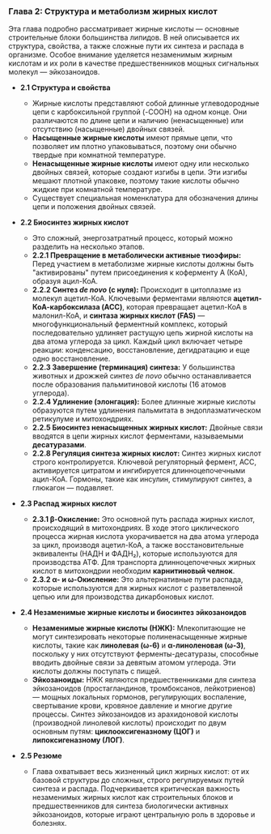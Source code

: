 ### **Глава 2: Структура и метаболизм жирных кислот**

Эта глава подробно рассматривает жирные кислоты — основные строительные блоки большинства липидов. В ней описывается их структура, свойства, а также сложные пути их синтеза и распада в организме. Особое внимание уделяется незаменимым жирным кислотам и их роли в качестве предшественников мощных сигнальных молекул — эйкозаноидов.

*   **2.1 Структура и свойства**
    *   Жирные кислоты представляют собой длинные углеводородные цепи с карбоксильной группой (-COOH) на одном конце. Они различаются по длине цепи и наличию (ненасыщенные) или отсутствию (насыщенные) двойных связей.
    *   **Насыщенные жирные кислоты** имеют прямые цепи, что позволяет им плотно упаковываться, поэтому они обычно твердые при комнатной температуре.
    *   **Ненасыщенные жирные кислоты** имеют одну или несколько двойных связей, которые создают изгибы в цепи. Эти изгибы мешают плотной упаковке, поэтому такие кислоты обычно жидкие при комнатной температуре.
    *   Существует специальная номенклатура для обозначения длины цепи и положения двойных связей.

*   **2.2 Биосинтез жирных кислот**
    *   Это сложный, энергозатратный процесс, который можно разделить на несколько этапов.
    *   **2.2.1 Превращение в метаболически активные тиоэфиры:** Перед участием в метаболизме жирные кислоты должны быть "активированы" путем присоединения к коферменту А (КоА), образуя ацил-КоА.
    *   **2.2.2 Синтез _de novo_ (с нуля):** Происходит в цитоплазме из молекул ацетил-КоА. Ключевыми ферментами являются **ацетил-КоА-карбоксилаза (ACC)**, которая превращает ацетил-КоА в малонил-КоА, и **синтаза жирных кислот (FAS)** — многофункциональный ферментный комплекс, который последовательно удлиняет растущую цепь жирной кислоты на два атома углерода за цикл. Каждый цикл включает четыре реакции: конденсацию, восстановление, дегидратацию и еще одно восстановление.
    *   **2.2.3 Завершение (терминация) синтеза:** У большинства животных и дрожжей синтез _de novo_ обычно останавливается после образования пальмитиновой кислоты (16 атомов углерода).
    *   **2.2.4 Удлинение (элонгация):** Более длинные жирные кислоты образуются путем удлинения пальмитата в эндоплазматическом ретикулуме и митохондриях.
    *   **2.2.5 Биосинтез ненасыщенных жирных кислот:** Двойные связи вводятся в цепи жирных кислот ферментами, называемыми **десатуразами**.
    *   **2.2.8 Регуляция синтеза жирных кислот:** Синтез жирных кислот строго контролируется. Ключевой регуляторный фермент, ACC, активируется цитратом и ингибируется длинноцепочечными ацил-КоА. Гормоны, такие как инсулин, стимулируют синтез, а глюкагон — подавляет.

*   **2.3 Распад жирных кислот**
    *   **2.3.1 β-Окисление:** Это основной путь распада жирных кислот, происходящий в митохондриях. В ходе этого циклического процесса жирная кислота укорачивается на два атома углерода за цикл, производя ацетил-КоА, а также восстановительные эквиваленты (НАДН и ФАДН₂), которые используются для производства АТФ. Для транспорта длинноцепочечных жирных кислот в митохондрии необходим **карнитиновый челнок**.
    *   **2.3.2 α- и ω-Окисление:** Это альтернативные пути распада, которые используются для жирных кислот с разветвленной цепью или для производства дикарбоновых кислот.

*   **2.4 Незаменимые жирные кислоты и биосинтез эйкозаноидов**
    *   **Незаменимые жирные кислоты (НЖК):** Млекопитающие не могут синтезировать некоторые полиненасыщенные жирные кислоты, такие как **линолевая (ω-6)** и **α-линоленовая (ω-3)**, поскольку у них отсутствуют ферменты-десатуразы, способные вводить двойные связи за девятым атомом углерода. Эти кислоты должны поступать с пищей.
    *   **Эйкозаноиды:** НЖК являются предшественниками для синтеза эйкозаноидов (простагландинов, тромбоксанов, лейкотриенов) — мощных локальных гормонов, регулирующих воспаление, свертывание крови, кровяное давление и многие другие процессы. Синтез эйкозаноидов из арахидоновой кислоты (производной линолевой кислоты) происходит по двум основным путям: **циклооксигеназному (ЦОГ)** и **липоксигеназному (ЛОГ)**.

*   **2.5 Резюме**
    *   Глава охватывает весь жизненный цикл жирных кислот: от их базовой структуры до сложных, строго регулируемых путей синтеза и распада. Подчеркивается критическая важность незаменимых жирных кислот как строительных блоков и предшественников для синтеза биологически активных эйкозаноидов, которые играют центральную роль в здоровье и болезнях.
